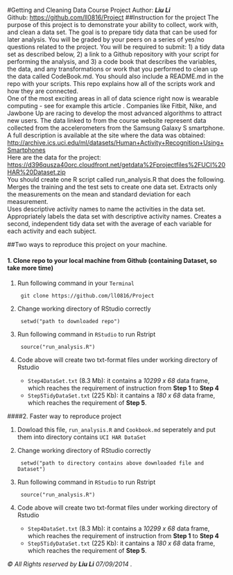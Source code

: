 #Getting and Cleaning Data Course Project
Author: ***Liu Li***   
Github: <https://github.com/ll0816/Project>
##Instruction for the project
The purpose of this project is to demonstrate your ability to collect, work with, and clean a data set. The goal is to prepare tidy data that can be used for later analysis. You will be graded by your peers on a series of yes/no questions related to the project. You will be required to submit: 1) a tidy data set as described below, 2) a link to a Github repository with your script for performing the analysis, and 3) a code book that describes the variables, the data, and any transformations or work that you performed to clean up the data called CodeBook.md. You should also include a README.md in the repo with your scripts. This repo explains how all of the scripts work and how they are connected.  
One of the most exciting areas in all of data science right now is wearable computing - see for example this article . Companies like Fitbit, Nike, and Jawbone Up are racing to develop the most advanced algorithms to attract new users. The data linked to from the course website represent data collected from the accelerometers from the Samsung Galaxy S smartphone. A full description is available at the site where the data was obtained:
<http://archive.ics.uci.edu/ml/datasets/Human+Activity+Recognition+Using+Smartphones>  
Here are the data for the project:
<https://d396qusza40orc.cloudfront.net/getdata%2Fprojectfiles%2FUCI%20HAR%20Dataset.zip>  
You should create one R script called run_analysis.R that does the following.
Merges the training and the test sets to create one data set.
Extracts only the measurements on the mean and standard deviation for each measurement.  
Uses descriptive activity names to name the activities in the data set.
Appropriately labels the data set with descriptive activity names.
Creates a second, independent tidy data set with the average of each variable for each activity and each subject.

##Two ways to reproduce this project on your machine.

#### 1. Clone repo to your local machine from Github (containing Dataset, so take more time)   
1. Run following command in your `Terminal`
		
		git clone https://github.com/ll0816/Project
2. Change working directory of RStudio correctly  
      
		setwd("path to downloaded repo")
3. Run following command in `RStudio` to run Rstript
		
		source("run_analysis.R")
4. Code above will create two txt-format files under working directory of Rstudio
    * `Step4DataSet.txt` (8.3 Mb): it contains a *10299 x 68* data frame, which reaches the requirement of instruction from **Step 1** to **Step 4**
    * `Step5TidyDataSet.txt` (225 Kb): it cantains a *180 x 68* data frame,  which reaches the requirement of **Step 5**.

####2. Faster way to reproduce project

1. Dowload this file, `run_analysis.R` and `Cookbook.md` seperately and put them into directory contains `UCI HAR DataSet`
2. Change working directory of RStudio correctly
    		
    	setwd("path to directory contains above downloaded file and Dataset")
3. Run following command in `RStudio` to run Rstript
		
		source("run_analysis.R")
4. Code above will create two txt-format files under working directory of Rstudio
    * `Step4DataSet.txt` (8.3 Mb): it contains a *10299 x 68* data frame, which reaches the requirement of instruction from **Step 1** to **Step 4**
    * `Step5TidyDataSet.txt` (225 Kb): it cantains a *180 x 68* data frame,  which reaches the requirement of **Step 5**.
  
  
*© All Rights reserved by **Liu Li** 07/09/2014 .*